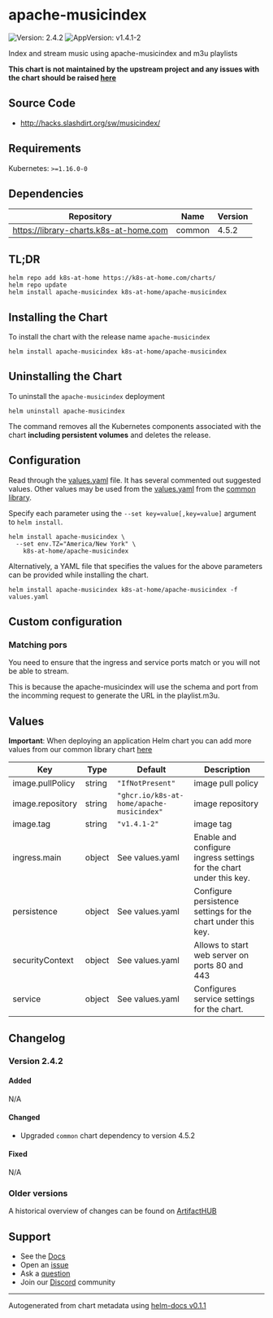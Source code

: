 # apache-musicindex

![Version: 2.4.2](https://img.shields.io/badge/Version-2.4.2-informational?style=flat-square) ![AppVersion: v1.4.1-2](https://img.shields.io/badge/AppVersion-v1.4.1--2-informational?style=flat-square)

Index and stream music using apache-musicindex and m3u playlists

**This chart is not maintained by the upstream project and any issues with the chart should be raised [here](https://github.com/samipsolutions/helm-charts/issues/new/choose)**

## Source Code

* <http://hacks.slashdirt.org/sw/musicindex/>

## Requirements

Kubernetes: `>=1.16.0-0`

## Dependencies

| Repository | Name | Version |
|------------|------|---------|
| https://library-charts.k8s-at-home.com | common | 4.5.2 |

## TL;DR

```console
helm repo add k8s-at-home https://k8s-at-home.com/charts/
helm repo update
helm install apache-musicindex k8s-at-home/apache-musicindex
```

## Installing the Chart

To install the chart with the release name `apache-musicindex`

```console
helm install apache-musicindex k8s-at-home/apache-musicindex
```

## Uninstalling the Chart

To uninstall the `apache-musicindex` deployment

```console
helm uninstall apache-musicindex
```

The command removes all the Kubernetes components associated with the chart **including persistent volumes** and deletes the release.

## Configuration

Read through the [values.yaml](./values.yaml) file. It has several commented out suggested values.
Other values may be used from the [values.yaml](https://github.com/k8s-at-home/library-charts/tree/main/charts/stable/common/values.yaml) from the [common library](https://github.com/k8s-at-home/library-charts/tree/main/charts/stable/common).

Specify each parameter using the `--set key=value[,key=value]` argument to `helm install`.

```console
helm install apache-musicindex \
  --set env.TZ="America/New York" \
    k8s-at-home/apache-musicindex
```

Alternatively, a YAML file that specifies the values for the above parameters can be provided while installing the chart.

```console
helm install apache-musicindex k8s-at-home/apache-musicindex -f values.yaml
```

## Custom configuration

### Matching pors

You need to ensure that the ingress and service ports match
or you will not be able to stream.

This is because the apache-musicindex will use the schema and
port from the incomming request to generate the URL in the
playlist.m3u.

## Values

**Important**: When deploying an application Helm chart you can add more values from our common library chart [here](https://github.com/k8s-at-home/library-charts/tree/main/charts/stable/common)

| Key | Type | Default | Description |
|-----|------|---------|-------------|
| image.pullPolicy | string | `"IfNotPresent"` | image pull policy |
| image.repository | string | `"ghcr.io/k8s-at-home/apache-musicindex"` | image repository |
| image.tag | string | `"v1.4.1-2"` | image tag |
| ingress.main | object | See values.yaml | Enable and configure ingress settings for the chart under this key. |
| persistence | object | See values.yaml | Configure persistence settings for the chart under this key. |
| securityContext | object | See values.yaml | Allows to start web server on ports 80 and 443 |
| service | object | See values.yaml | Configures service settings for the chart. |

## Changelog

### Version 2.4.2

#### Added

N/A

#### Changed

* Upgraded `common` chart dependency to version 4.5.2

#### Fixed

N/A

### Older versions

A historical overview of changes can be found on [ArtifactHUB](https://artifacthub.io/packages/helm/k8s-at-home/apache-musicindex?modal=changelog)

## Support

- See the [Docs](https://docs.k8s-at-home.com/our-helm-charts/getting-started/)
- Open an [issue](https://github.com/samipsolutions/helm-charts/issues/new/choose)
- Ask a [question](https://github.com/k8s-at-home/organization/discussions)
- Join our [Discord](https://discord.gg/sTMX7Vh) community

----------------------------------------------
Autogenerated from chart metadata using [helm-docs v0.1.1](https://github.com/k8s-at-home/helm-docs/releases/v0.1.1)
